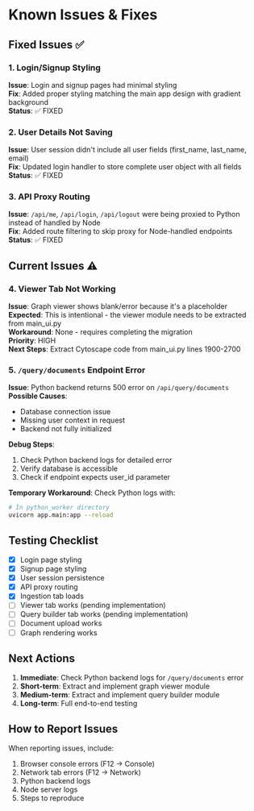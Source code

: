 # Known Issues & Fixes

## Fixed Issues ✅

### 1. Login/Signup Styling
**Issue**: Login and signup pages had minimal styling  
**Fix**: Added proper styling matching the main app design with gradient background  
**Status**: ✅ FIXED

### 2. User Details Not Saving
**Issue**: User session didn't include all user fields (first_name, last_name, email)  
**Fix**: Updated login handler to store complete user object with all fields  
**Status**: ✅ FIXED

### 3. API Proxy Routing
**Issue**: `/api/me`, `/api/login`, `/api/logout` were being proxied to Python instead of handled by Node  
**Fix**: Added route filtering to skip proxy for Node-handled endpoints  
**Status**: ✅ FIXED

## Current Issues ⚠️

### 4. Viewer Tab Not Working
**Issue**: Graph viewer shows blank/error because it's a placeholder  
**Expected**: This is intentional - the viewer module needs to be extracted from main_ui.py  
**Workaround**: None - requires completing the migration  
**Priority**: HIGH  
**Next Steps**: Extract Cytoscape code from main_ui.py lines 1900-2700

### 5. `/query/documents` Endpoint Error
**Issue**: Python backend returns 500 error on `/api/query/documents`  
**Possible Causes**:
- Database connection issue
- Missing user context in request
- Backend not fully initialized

**Debug Steps**:
1. Check Python backend logs for detailed error
2. Verify database is accessible
3. Check if endpoint expects user_id parameter

**Temporary Workaround**: Check Python logs with:
```bash
# In python_worker directory
uvicorn app.main:app --reload
```

## Testing Checklist

- [x] Login page styling
- [x] Signup page styling  
- [x] User session persistence
- [x] API proxy routing
- [x] Ingestion tab loads
- [ ] Viewer tab works (pending implementation)
- [ ] Query builder tab works (pending implementation)
- [ ] Document upload works
- [ ] Graph rendering works

## Next Actions

1. **Immediate**: Check Python backend logs for `/query/documents` error
2. **Short-term**: Extract and implement graph viewer module
3. **Medium-term**: Extract and implement query builder module
4. **Long-term**: Full end-to-end testing

## How to Report Issues

When reporting issues, include:
1. Browser console errors (F12 → Console)
2. Network tab errors (F12 → Network)
3. Python backend logs
4. Node server logs
5. Steps to reproduce
